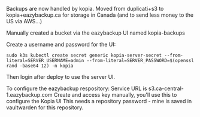 Backups are now handled by kopia. Moved from duplicati+s3 to kopia+eazybackup.ca for storage in Canada (and to send less money to the US via AWS...)

Manually created a bucket via the eazybackup UI named kopia-backups

Create a username and password for the UI:
```
sudo k3s kubectl create secret generic kopia-server-secret --from-literal=SERVER_USERNAME=admin --from-literal=SERVER_PASSWORD=$(openssl rand -base64 12) -n kopia
```

Then login after deploy to use the server UI.


To configure the eazybackup respository:
Service URL is s3.ca-central-1.eazybackup.com
Create and access key manually, you'll use this to configure the Kopia UI
This needs a repository password - mine is saved in vaultwarden for this repository.
